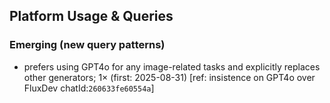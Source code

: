 ## Platform Usage & Queries
### Emerging (new query patterns)
- prefers using GPT4o for any image-related tasks and explicitly replaces other generators; 1× (first: 2025-08-31) [ref: insistence on GPT4o over FluxDev chatId:`260633fe60554a`]